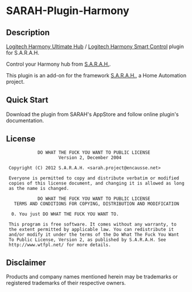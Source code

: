 # SARAH-Plugin-Harmony

## Description

[Logitech Harmony Ultimate Hub](http://www.logitech.com/en-us/product/harmony-ultimate-hub) /
[Logitech Harmony Smart Control](http://www.logitech.com/en-us/product/harmony-smart-control)
plugin for S.A.R.A.H.

Control your Harmony hub from [S.A.R.A.H.](http://encausse.net/s-a-r-a-h).

This plugin is an add-on for the framework [S.A.R.A.H.](http://encausse.net/s-a-r-a-h),
a Home Automation project.

## Quick Start

Download the plugin from SARAH's AppStore and follow online plugin's documentation.

## License

```
            DO WHAT THE FUCK YOU WANT TO PUBLIC LICENSE
                    Version 2, December 2004

 Copyright (C) 2012 S.A.R.A.H. <sarah.project@encausse.net>

 Everyone is permitted to copy and distribute verbatim or modified
 copies of this license document, and changing it is allowed as long
 as the name is changed.

            DO WHAT THE FUCK YOU WANT TO PUBLIC LICENSE
   TERMS AND CONDITIONS FOR COPYING, DISTRIBUTION AND MODIFICATION

  0. You just DO WHAT THE FUCK YOU WANT TO.
```

```
 This program is free software. It comes without any warranty, to
 the extent permitted by applicable law. You can redistribute it
 and/or modify it under the terms of the Do What The Fuck You Want
 To Public License, Version 2, as published by S.A.R.A.H. See
 http://www.wtfpl.net/ for more details.
```

## Disclaimer

Products and company names mentioned herein may be trademarks or registered trademarks
of their respective owners.
